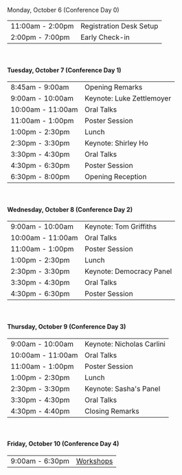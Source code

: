Monday, October 6 (Conference Day 0)

<table>
<tr><td><div class="text-secondary">11:00am - 2:00pm</div></td><td>Registration Desk Setup</td></tr>
<tr><td><div class="text-secondary">2:00pm - 7:00pm</div></td><td>Early Check-in</td></tr>
</table>

<br/>
<h4>Tuesday, October 7 (Conference Day 1)</h4>

<table>
<tr><td><div class="text-secondary">8:45am - 9:00am</div></td><td>Opening Remarks</td></tr>
<!-- <tr><td colspan=2 style="font-style:italic">Session 1 (Sponsored by <a href="#">TBD</a>)</td></tr> -->
<tr><td><div class="text-secondary">9:00am - 10:00am</div></td><td><a >Keynote: Luke Zettlemoyer</a></td></tr>
<tr><td><div class="text-secondary">10:00am - 11:00am</div></td><td>Oral Talks</td></tr>
<tr><td><div class="text-secondary">11:00am - 1:00pm</div></td><td>Poster Session</td></tr>
<tr><td><div class="text-secondary">1:00pm - 2:30pm</div></td><td>Lunch</td></tr>
<!-- <tr><td colspan=2 style="font-style:italic">Session 2 (Sponsored by <a href="#">TBD</a>)</td></tr> -->
<tr><td><div class="text-secondary">2:30pm - 3:30pm</div></td><td><a >Keynote: Shirley Ho</a></td></tr>
<tr><td><div class="text-secondary">3:30pm - 4:30pm</div></td><td>Oral Talks</td></tr>
<tr><td><div class="text-secondary">4:30pm - 6:30pm</div></td><td>Poster Session</td></tr>
<tr><td><div class="text-secondary">6:30pm - 8:00pm</div></td><td>Opening Reception</td></tr>
</table>

<br/>
<h4>Wednesday, October 8 (Conference Day 2)</h4>

<table>
<tr><td><div class="text-secondary">9:00am - 10:00am</div></td><td><a >Keynote: Tom Griffiths</a></td></tr>
<tr><td><div class="text-secondary">10:00am - 11:00am</div></td><td>Oral Talks</td></tr>
<tr><td><div class="text-secondary">11:00am - 1:00pm</div></td><td>Poster Session</td></tr>
<tr><td><div class="text-secondary">1:00pm - 2:30pm</div></td><td>Lunch</td></tr>
<tr><td><div class="text-secondary">2:30pm - 3:30pm</div></td><td><a >Keynote: Democracy Panel</a></td></tr>
<tr><td><div class="text-secondary">3:30pm - 4:30pm</div></td><td>Oral Talks</td></tr>
<tr><td><div class="text-secondary">4:30pm - 6:30pm</div></td><td>Poster Session</td></tr>
</table>

<br/>
<h4>Thursday, October 9 (Conference Day 3)</h4>

<table>
<tr><td><div class="text-secondary">9:00am - 10:00am</div></td><td><a >Keynote: Nicholas Carlini</a></td></tr>
<tr><td><div class="text-secondary">10:00am - 11:00am</div></td><td>Oral Talks</td></tr>
<tr><td><div class="text-secondary">11:00am - 1:00pm</div></td><td>Poster Session</td></tr>
<tr><td><div class="text-secondary">1:00pm - 2:30pm</div></td><td>Lunch</td></tr>
<tr><td><div class="text-secondary">2:30pm - 3:30pm</div></td><td><a >Keynote: Sasha's Panel</a></td></tr>
<tr><td><div class="text-secondary">3:30pm - 4:30pm</div></td><td>Oral Talks</td></tr>
<tr><td><div class="text-secondary">4:30pm - 4:40pm</div></td><td>Closing Remarks</td></tr>
</table>

<br/>
<h4>Friday, October 10 (Conference Day 4)</h4>

<table>
<tr><td><div class="text-secondary">9:00am - 6:30pm</div></td><td><a href="/workshops.html">Workshops</a></td></tr>
</table>
